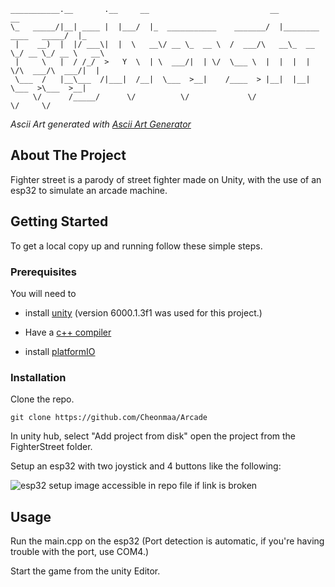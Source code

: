 ```
___________.__       .__     __                           __                         __   
\_   _____/|__| ____ |  |___/  |_  ___________    _______/  |________   ____   _____/  |_ 
 |    __)  |  |/ ___\|  |  \   __\/ __ \_  __ \  /  ___/\   __\_  __ \_/ __ \_/ __ \   __\
 |     \   |  / /_/  >   Y  \  | \  ___/|  | \/  \___ \  |  |  |  | \/\  ___/\  ___/|  |  
 \___  /   |__\___  /|___|  /__|  \___  >__|    /____  > |__|  |__|    \___  >\___  >__|  
     \/      /_____/      \/          \/             \/                    \/     \/      
```
_Ascii Art generated with [Ascii Art Generator](http://patorjk.com/software/taag/#p=display&f=Graffiti&t=Type%20Something%20)_

## About The Project

Fighter street is a parody of street fighter made on Unity, with the use of an esp32 to simulate an arcade machine.

## Getting Started

To get a local copy up and running follow these simple steps.

### Prerequisites
You will need to 
 - install [unity](https://unity.com/download) (version 6000.1.3f1 was used for this project.)

 - Have a [c++ compiler](https://visualstudio.microsoft.com/fr/vs/features/cplusplus/)

 - install [platformIO](https://platformio.org/)

### Installation

Clone the repo.
```
git clone https://github.com/Cheonmaa/Arcade
```

In unity hub, select "Add project from disk" open the project from the FighterStreet folder.

Setup an esp32 with two joystick and 4 buttons like the following:

![esp32 setup image accessible in repo file if link is broken](https://github.com/Cheonmaa/Arcade/image/setup.png "esp32 setup")

## Usage

Run the main.cpp on the esp32 (Port detection is automatic, if you're having trouble with the port, use COM4.)

Start the game from the unity Editor.